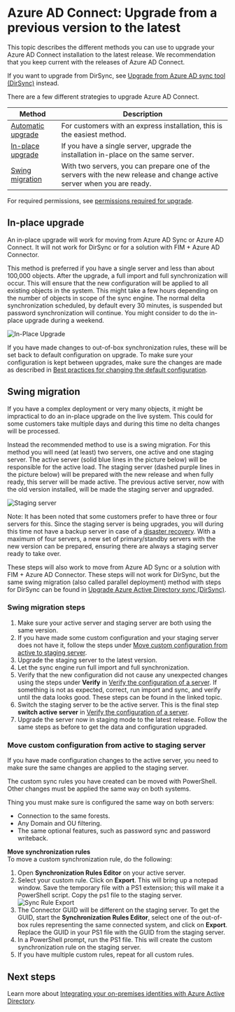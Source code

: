 <properties
   pageTitle="Azure AD Connect: Upgrade from a previous version | Microsoft Azure"
   description="Explains the different methods to upgrade to the latest release of Azure Active Direcotry Connect, including in-place upgrade and swing migration."
   services="active-directory"
   documentationCenter=""
   authors="AndKjell"
   manager="stevenpo"
   editor=""/>

<tags
   ms.service="active-directory"
   ms.devlang="na"
   ms.topic="article"
   ms.tgt_pltfrm="na"
   ms.workload="Identity"
   ms.date="02/29/2016"
   ms.author="andkjell"/>

# Azure AD Connect: Upgrade from a previous version to the latest
This topic describes the different methods you can use to upgrade your Azure AD Connect installation to the latest release. We recommendation that you keep current with the releases of Azure AD Connect.

If you want to upgrade from DirSync, see [Upgrade from Azure AD sync tool (DirSync)](active-directory-aadconnect-dirsync-upgrade-get-started.md) instead.

There are a few different strategies to upgrade Azure AD Connect.

| Method | Description |
| --- | --- |
| [Automatic upgrade](active-directory-aadconnect-feature-automatic-upgrade.md) | For customers with an express installation, this is the easiest method. |
| [In-place upgrade](#in-place-upgrade) | If you have a single server, upgrade the installation in-place on the same server. |
| [Swing migration](#swing-migration) | With two servers, you can prepare one of the servers with the new release and change active server when you are ready.

For required permissions, see [permissions required for upgrade](active-directory-aadconnect-accounts-permissions.md#upgrade).

## In-place upgrade
An in-place upgrade will work for moving from Azure AD Sync or Azure AD Connect. It will not work for DirSync or for a solution with FIM + Azure AD Connector.

This method is preferred if you have a single server and less than about 100,000 objects. After the upgrade, a full import and full synchronization will occur. This will ensure that the new configuration will be applied to all existing objects in the system. This might take a few hours depending on the number of objects in scope of the sync engine. The normal delta synchronization scheduled, by default every 30 minutes, is suspended but password synchronization will continue. You might consider to do the in-place upgrade during a weekend.

![In-Place Upgrade](./media/active-directory-aadconnect-upgrade-previous-version/inplaceupgrade.png)

If you have made changes to out-of-box synchronization rules, these will be set back to default configuration on upgrade. To make sure your configuration is kept between upgrades, make sure the changes are made as described in [Best practices for changing the default configuration](active-directory-aadconnectsync-best-practices-changing-default-configuration.md).

## Swing migration
If you have a complex deployment or very many objects, it might be impractical to do an in-place upgrade on the live system. This could for some customers take multiple days and during this time no delta changes will be processed.

Instead the recommended method to use is a swing migration. For this method you will need (at least) two servers, one active and one staging server. The active server (solid blue lines in the picture below) will be responsible for the active load. The staging server (dashed purple lines in the picture below) will be prepared with the new release and when fully ready, this server will be made active. The previous active server, now with the old version installed, will be made the staging server and upgraded.

![Staging server](./media/active-directory-aadconnect-upgrade-previous-version/stagingserver1.png)

Note: It has been noted that some customers prefer to have three or four servers for this. Since the staging server is being upgrades, you will during this time not have a backup server in case of a [disaster recovery](active-directory-aadconnectsync-operations.md#disaster-recovery). With a maximum of four servers, a new set of primary/standby servers with the new version can be prepared, ensuring there are always a staging server ready to take over.

These steps will also work to move from Azure AD Sync or a solution with FIM + Azure AD Connector. These steps will not work for DirSync, but the same swing migration (also called parallel deployment) method with steps for DirSync can be found in [Upgrade Azure Active Directory sync (DirSync)](active-directory-aadconnect-dirsync-upgrade-get-started.md).

### Swing migration steps

1. Make sure your active server and staging server are both using the same version.
2. If you have made some custom configuration and your staging server does not have it, follow the steps under [Move custom configuration from active to staging server](#move-custom-configuration-from-active-to-staging-server).
3. Upgrade the staging server to the latest version.
4. Let the sync engine run full import and full synchronization.
5. Verify that the new configuration did not cause any unexpected changes using the steps under **Verify** in [Verify the configuration of a server](active-directory-aadconnectsync-operations.md#verify-the-configuration-of-a-server). If something is not as expected, correct, run import and sync, and verify until the data looks good. These steps can be found in the linked topic.
6. Switch the staging server to be the active server. This is the final step **switch active server** in [Verify the configuration of a server](active-directory-aadconnectsync-operations.md#verify-the-configuration-of-a-server).
7. Upgrade the server now in staging mode to the latest release. Follow the same steps as before to get the data and configuration upgraded.

### Move custom configuration from active to staging server
If you have made configuration changes to the active server, you need to make sure the same changes are applied to the staging server.

The custom sync rules you have created can be moved with PowerShell. Other changes must be applied the same way on both systems.

Thing you must make sure is configured the same way on both servers:

- Connection to the same forests.
- Any Domain and OU filtering.
- The same optional features, such as password sync and password writeback.

**Move synchronization rules**  
To move a custom synchronization rule, do the following:

1. Open **Synchronization Rules Editor** on your active server.
2. Select your custom rule. Click on **Export**. This will bring up a notepad window. Save the temporary file with a PS1 extension; this will make it a PowerShell script. Copy the ps1 file to the staging server.
![Sync Rule Export](./media/active-directory-aadconnect-upgrade-previous-version/exportrule.png)
3. The Connector GUID will be different on the staging server. To get the GUID, start the **Synchronization Rules Editor**, select one of the out-of-box rules representing the same connected system, and click on **Export**. Replace the GUID in your PS1 file with the GUID from the staging server.
4. In a PowerShell prompt, run the PS1 file. This will create the custom synchronization rule on the staging server.
5. If you have multiple custom rules, repeat for all custom rules.

## Next steps
Learn more about [Integrating your on-premises identities with Azure Active Directory](active-directory-aadconnect.md).


<!--HONumber=Apr16_HO1-->


